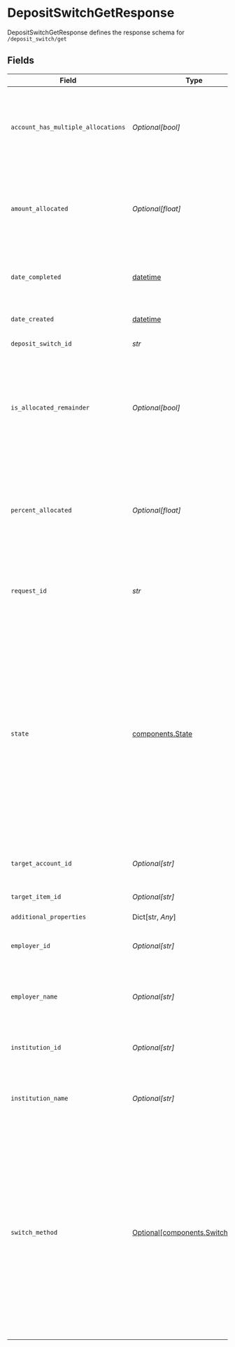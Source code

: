 # DepositSwitchGetResponse

DepositSwitchGetResponse defines the response schema for `/deposit_switch/get`


## Fields

| Field                                                                                                                                                                                                                                                                                                                                                                                                                                        | Type                                                                                                                                                                                                                                                                                                                                                                                                                                         | Required                                                                                                                                                                                                                                                                                                                                                                                                                                     | Description                                                                                                                                                                                                                                                                                                                                                                                                                                  |
| -------------------------------------------------------------------------------------------------------------------------------------------------------------------------------------------------------------------------------------------------------------------------------------------------------------------------------------------------------------------------------------------------------------------------------------------- | -------------------------------------------------------------------------------------------------------------------------------------------------------------------------------------------------------------------------------------------------------------------------------------------------------------------------------------------------------------------------------------------------------------------------------------------- | -------------------------------------------------------------------------------------------------------------------------------------------------------------------------------------------------------------------------------------------------------------------------------------------------------------------------------------------------------------------------------------------------------------------------------------------- | -------------------------------------------------------------------------------------------------------------------------------------------------------------------------------------------------------------------------------------------------------------------------------------------------------------------------------------------------------------------------------------------------------------------------------------------- |
| `account_has_multiple_allocations`                                                                                                                                                                                                                                                                                                                                                                                                           | *Optional[bool]*                                                                                                                                                                                                                                                                                                                                                                                                                             | :heavy_check_mark:                                                                                                                                                                                                                                                                                                                                                                                                                           | When `true`, user’s direct deposit goes to multiple banks. When false, user’s direct deposit only goes to the target account. Always `null` if the deposit switch has not been completed.                                                                                                                                                                                                                                                    |
| `amount_allocated`                                                                                                                                                                                                                                                                                                                                                                                                                           | *Optional[float]*                                                                                                                                                                                                                                                                                                                                                                                                                            | :heavy_check_mark:                                                                                                                                                                                                                                                                                                                                                                                                                           | The dollar amount of direct deposit allocated to the target account. Always `null` if the target account is not allocated an amount or if the deposit switch has not been completed.                                                                                                                                                                                                                                                         |
| `date_completed`                                                                                                                                                                                                                                                                                                                                                                                                                             | [datetime](https://docs.python.org/3/library/datetime.html#datetime-objects)                                                                                                                                                                                                                                                                                                                                                                 | :heavy_check_mark:                                                                                                                                                                                                                                                                                                                                                                                                                           | [ISO 8601](https://wikipedia.org/wiki/ISO_8601) date the deposit switch was completed. Always `null` if the deposit switch has not been completed.<br/>                                                                                                                                                                                                                                                                                      |
| `date_created`                                                                                                                                                                                                                                                                                                                                                                                                                               | [datetime](https://docs.python.org/3/library/datetime.html#datetime-objects)                                                                                                                                                                                                                                                                                                                                                                 | :heavy_check_mark:                                                                                                                                                                                                                                                                                                                                                                                                                           | [ISO 8601](https://wikipedia.org/wiki/ISO_8601) date the deposit switch was created.<br/>                                                                                                                                                                                                                                                                                                                                                    |
| `deposit_switch_id`                                                                                                                                                                                                                                                                                                                                                                                                                          | *str*                                                                                                                                                                                                                                                                                                                                                                                                                                        | :heavy_check_mark:                                                                                                                                                                                                                                                                                                                                                                                                                           | The ID of the deposit switch.                                                                                                                                                                                                                                                                                                                                                                                                                |
| `is_allocated_remainder`                                                                                                                                                                                                                                                                                                                                                                                                                     | *Optional[bool]*                                                                                                                                                                                                                                                                                                                                                                                                                             | :heavy_check_mark:                                                                                                                                                                                                                                                                                                                                                                                                                           | When `true`, the target account is allocated the remainder of direct deposit after all other allocations have been deducted. When `false`, user’s direct deposit is allocated as a percent or amount. Always `null` if the deposit switch has not been completed.                                                                                                                                                                            |
| `percent_allocated`                                                                                                                                                                                                                                                                                                                                                                                                                          | *Optional[float]*                                                                                                                                                                                                                                                                                                                                                                                                                            | :heavy_check_mark:                                                                                                                                                                                                                                                                                                                                                                                                                           | The percentage of direct deposit allocated to the target account. Always `null` if the target account is not allocated a percentage or if the deposit switch has not been completed or if `is_allocated_remainder` is true.                                                                                                                                                                                                                  |
| `request_id`                                                                                                                                                                                                                                                                                                                                                                                                                                 | *str*                                                                                                                                                                                                                                                                                                                                                                                                                                        | :heavy_check_mark:                                                                                                                                                                                                                                                                                                                                                                                                                           | A unique identifier for the request, which can be used for troubleshooting. This identifier, like all Plaid identifiers, is case sensitive.                                                                                                                                                                                                                                                                                                  |
| `state`                                                                                                                                                                                                                                                                                                                                                                                                                                      | [components.State](../../models/components/state.md)                                                                                                                                                                                                                                                                                                                                                                                         | :heavy_check_mark:                                                                                                                                                                                                                                                                                                                                                                                                                           | <br/>The state, or status, of the deposit switch.<br/><br/>- `initialized` – The deposit switch has been initialized with the user entering the information required to submit the deposit switch request.<br/><br/>- `processing` – The deposit switch request has been submitted and is being processed.<br/><br/>- `completed` – The user's employer has fulfilled the deposit switch request.<br/><br/>- `error` – There was an error processing the deposit switch request. |
| `target_account_id`                                                                                                                                                                                                                                                                                                                                                                                                                          | *Optional[str]*                                                                                                                                                                                                                                                                                                                                                                                                                              | :heavy_check_mark:                                                                                                                                                                                                                                                                                                                                                                                                                           | The ID of the bank account the direct deposit was switched to.                                                                                                                                                                                                                                                                                                                                                                               |
| `target_item_id`                                                                                                                                                                                                                                                                                                                                                                                                                             | *Optional[str]*                                                                                                                                                                                                                                                                                                                                                                                                                              | :heavy_check_mark:                                                                                                                                                                                                                                                                                                                                                                                                                           | The ID of the Item the direct deposit was switched to.                                                                                                                                                                                                                                                                                                                                                                                       |
| `additional_properties`                                                                                                                                                                                                                                                                                                                                                                                                                      | Dict[str, *Any*]                                                                                                                                                                                                                                                                                                                                                                                                                             | :heavy_minus_sign:                                                                                                                                                                                                                                                                                                                                                                                                                           | N/A                                                                                                                                                                                                                                                                                                                                                                                                                                          |
| `employer_id`                                                                                                                                                                                                                                                                                                                                                                                                                                | *Optional[str]*                                                                                                                                                                                                                                                                                                                                                                                                                              | :heavy_minus_sign:                                                                                                                                                                                                                                                                                                                                                                                                                           | The ID of the employer selected by the user. If the user did not select an employer, the value returned is `null`.                                                                                                                                                                                                                                                                                                                           |
| `employer_name`                                                                                                                                                                                                                                                                                                                                                                                                                              | *Optional[str]*                                                                                                                                                                                                                                                                                                                                                                                                                              | :heavy_minus_sign:                                                                                                                                                                                                                                                                                                                                                                                                                           | The name of the employer selected by the user. If the user did not select an employer, the value returned is `null`.                                                                                                                                                                                                                                                                                                                         |
| `institution_id`                                                                                                                                                                                                                                                                                                                                                                                                                             | *Optional[str]*                                                                                                                                                                                                                                                                                                                                                                                                                              | :heavy_minus_sign:                                                                                                                                                                                                                                                                                                                                                                                                                           | The ID of the institution selected by the user. If the user did not select an institution, the value returned is `null`.                                                                                                                                                                                                                                                                                                                     |
| `institution_name`                                                                                                                                                                                                                                                                                                                                                                                                                           | *Optional[str]*                                                                                                                                                                                                                                                                                                                                                                                                                              | :heavy_minus_sign:                                                                                                                                                                                                                                                                                                                                                                                                                           | The name of the institution selected by the user. If the user did not select an institution, the value returned is `null`.                                                                                                                                                                                                                                                                                                                   |
| `switch_method`                                                                                                                                                                                                                                                                                                                                                                                                                              | [Optional[components.SwitchMethod]](../../models/components/switchmethod.md)                                                                                                                                                                                                                                                                                                                                                                 | :heavy_minus_sign:                                                                                                                                                                                                                                                                                                                                                                                                                           | The method used to make the deposit switch.<br/><br/>- `instant` – User instantly switched their direct deposit to a new or existing bank account by connecting their payroll or employer account.<br/><br/>- `mail` – User requested that Plaid contact their employer by mail to make the direct deposit switch.<br/><br/>- `pdf` – User generated a PDF or email to be sent to their employer with the information necessary to make the deposit switch.' |